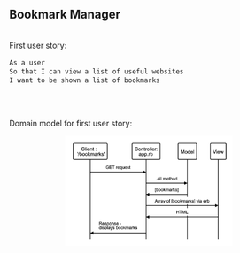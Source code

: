 ## Bookmark Manager
<br>
First user story:

```
As a user
So that I can view a list of useful websites
I want to be shown a list of bookmarks
```
<br><br>

Domain model for first user story:
<p align="center">
<img src=/images/Updated_1stDomain_Model.png width=60%>
</p>
